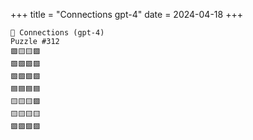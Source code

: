 +++
title = "Connections gpt-4"
date = 2024-04-18
+++

```text
🤖 Connections (gpt-4) 
Puzzle #312
🟪🟨🟨🟪
🟩🟩🟩🟪
🟩🟩🟩🟩
🟦🟦🟦🟦
🟨🟨🟨🟪
🟨🟨🟨🟨
🟪🟪🟪🟪
```
